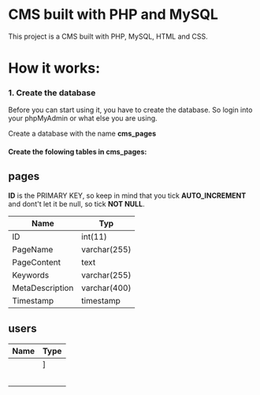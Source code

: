 # CMS built with PHP and MySQL

This project is a CMS built with PHP, MySQL, HTML and CSS.

# How it works:

### 1. Create the database
Before you can start using it, you have to create the database.
So login into your phpMyAdmin or what else you are using.

Create a database with the name **cms_pages**

#### Create the folowing tables in **cms_pages**:

## pages
**ID** is the PRIMARY KEY, so keep in mind that you tick **AUTO_INCREMENT** and dont't let it be null, so tick **NOT NULL**. 

| Name | Typ |
| ------ | ------ |
| ID | int(11) |
| PageName | varchar(255) |
| PageContent | text |
| Keywords | varchar(255) |
| MetaDescription | varchar(400) |
| Timestamp | timestamp |


## users
| Name | Type |
| ------ | ------ |
|  | ] |
|  |  |
|  |  |
|  |  |
|  |  |
|  |  |

